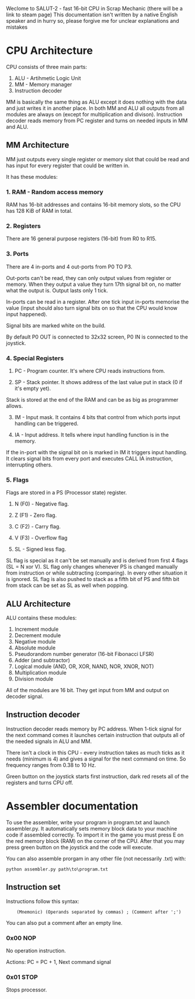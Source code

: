 Weclome to SALUT-2 - fast 16-bit CPU in Scrap Mechanic (there will be a link to steam page)
This documentation isn't written by a native English speaker and in hurry so, please forgive me for unclear explanations and mistakes

# CPU Architecture

CPU consists of three main parts:

1. ALU - Artihmetic Logic Unit
2. MM - Memory manager
3. Instruction decoder

MM is basically the same thing as ALU except it does nothing with the data and just writes it in another place.
In both MM and ALU all outputs from all modules are always on (except for multiplication and divison).
Instruction decoder reads memory from PC register and turns on needed inputs in MM and ALU.

## MM Architecture

MM just outputs every single register or memory slot that could be read and has input for every register that could be written in.

It has these modules:

### 1. RAM - Random access memory

RAM has 16-bit addresses and contains 16-bit memory slots, so the CPU has 128 KiB of RAM in total.

### 2. Registers

There are 16 general purpose registers (16-bit) from R0 to R15.

### 3. Ports

There are 4 in-ports and 4 out-ports from P0 TO P3.

Out-ports can't be read, they can only output values from register or memory. When they output a value they turn 17th signal bit on, no matter what the output is. Output lasts only 1 tick.

In-ports can be read in a register. After one tick input in-ports memorise the value (input should also turn signal bits on so that the CPU would know input happened).

Signal bits are marked white on the build.

By default P0 OUT is connected to 32x32 screen, P0 IN is connected to the joystick.

### 4. Special Registers

1.  PC - Program counter. It's where CPU reads instructions from.

2.  SP - Stack pointer. It shows address of the last value put in stack (0 if it's empty yet).

Stack is stored at the end of the RAM and can be as big as programmer allows.

3.  IM - Input mask. It contains 4 bits that control from which ports input handling can be triggered.

4.  IA - Input address. It tells where input handling function is in the memory.

If the in-port with the signal bit on is marked in IM it triggers input handling. It clears signal bits from every port and executes CALL IA instruction, interrupting others.

### 5. Flags

Flags are stored in a PS (Processor state) register.

1.  N (F0) - Negative flag.

2.  Z (F1) - Zero flag.

3.  C (F2) - Carry flag.

4.  V (F3) - Overflow flag

5.  SL - Signed less flag.

SL flag is special as it can't be set manually and is derived from first 4 flags (SL = N xor V).
SL flag only changes whenever PS is changed manually from instruction or while subtracting (comparing). In every other situation it is ignored.
SL flag is also pushed to stack as a fifth bit of PS and fifth bit from stack can be set as SL as well when popping.

## ALU Architecture

ALU contains these modules:

1. Increment module
2. Decrement module
3. Negative module
4. Absolute module
5. Pseudorandom number generator (16-bit Fibonacci LFSR)
6. Adder (and subtractor)
7. Logical module (AND, OR, XOR, NAND, NOR, XNOR, NOT)
8. Multiplication module
9. Division module

All of the modules are 16 bit. They get input from MM and output on decoder signal.

## Instruction decoder

Instruction decoder reads memory by PC address. When 1-tick signal for the next command comes it launches certain instruction that outputs all of the needed signals in ALU and MM.

There isn't a clock in this CPU - every instruction takes as much ticks as it needs (minimum is 4) and gives a signal for the next command on time. So frequency ranges from 0.38 to 10 Hz.

Green button on the joystick starts first instruction, dark red resets all of the registers and turns CPU off.

# Assembler documentation

To use the assembler, write your program in program.txt and launch assembler.py. It automatically sets memory block data to your machine code if assembled correctly. To import it in the game you must press E on the red memory block (RAM) on the corner of the CPU. After that you may press green button on the joystick and the code will execute.

You can also assemble prorgam in any other file (not necessarily .txt) with:

```
python assembler.py path\to\program.txt
```

## Instruction set

Instructions follow this syntax:

```
    (Mnemonic) (Operands separated by commas) ; (Comment after ';')
```

You can also put a comment after an empty line.

### 0x00 NOP

No operation instruction.

Actions: PC = PC + 1, Next command signal

### 0x01 STOP

Stops processor.
